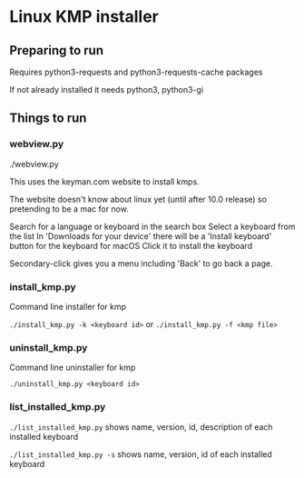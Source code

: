 # Linux KMP installer

## Preparing to run

Requires python3-requests and python3-requests-cache packages

If not already installed it needs python3, python3-gi

## Things to run

### webview.py

./webview.py

This uses the keyman.com website to install kmps.

The website doesn't know about linux yet (until after 10.0 release) so
pretending to be a mac for now.

Search for a language or keyboard in the search box
Select a keyboard from the list
In 'Downloads for your device' there will be a 'Install keyboard' button for the keyboard for macOS
Click it to install the keyboard

Secondary-click gives you a menu including 'Back' to go back a page.

### install_kmp.py

Command line installer for kmp

`./install_kmp.py -k <keyboard id>`
or
`./install_kmp.py -f <kmp file>`

### uninstall_kmp.py

Command line uninstaller for kmp

`./uninstall_kmp.py <keyboard id>`

### list_installed_kmp.py

`./list_installed_kmp.py` shows name, version, id, description of each installed keyboard

`./list_installed_kmp.py -s` shows name, version, id of each installed keyboard